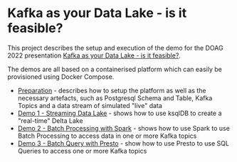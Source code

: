 # Kafka as your Data Lake - is it feasible?

This project describes the setup and execution of the demo for the DOAG 2022 presentation [Kafka as your Data Lake - is it feasible?](https://www.slideshare.net/gschmutz/kafka-as-your-data-lake-is-it-feasible).

The demos are all based on a containerised platform which can easily be provisioned using Docker Compose. 

 * [Preparation](0-Preparation.md) - describes how to setup the platform as well as the necessary artefacts, such as Postgresql Schema and Table, Kafka Topics and a data stream of simulated "live" data 
 * [Demo 1 - Streaming Data Lake](1-Demo-ksqlDB.md) - shows how to use ksqlDB to create a "real-time" Delta Lake
 * [Demo 2 - Batch Processing with Spark](2-Demo-Spark.md) - shows how to use Spark to use Batch Processing to access data in one or more Kafka topics
 * [Demo 3 - Batch Query with Presto](3-Demo-Presto.md) - show how to use Presto to use SQL Queries to access one or more Kafka topics

